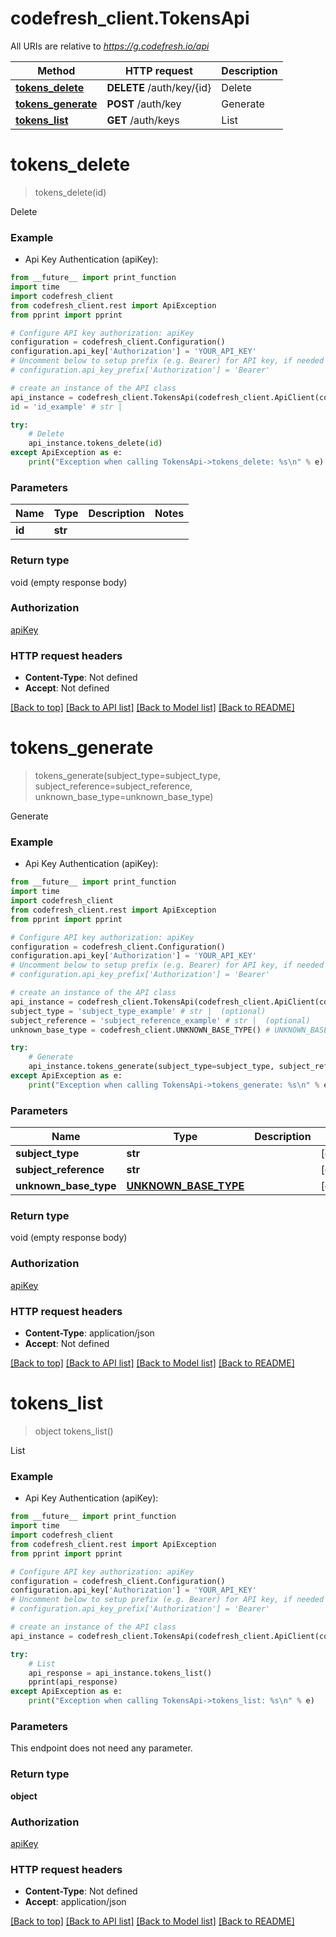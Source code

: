 # codefresh_client.TokensApi

All URIs are relative to *https://g.codefresh.io/api*

Method | HTTP request | Description
------------- | ------------- | -------------
[**tokens_delete**](TokensApi.md#tokens_delete) | **DELETE** /auth/key/{id} | Delete
[**tokens_generate**](TokensApi.md#tokens_generate) | **POST** /auth/key | Generate
[**tokens_list**](TokensApi.md#tokens_list) | **GET** /auth/keys | List


# **tokens_delete**
> tokens_delete(id)

Delete

### Example

* Api Key Authentication (apiKey): 
```python
from __future__ import print_function
import time
import codefresh_client
from codefresh_client.rest import ApiException
from pprint import pprint

# Configure API key authorization: apiKey
configuration = codefresh_client.Configuration()
configuration.api_key['Authorization'] = 'YOUR_API_KEY'
# Uncomment below to setup prefix (e.g. Bearer) for API key, if needed
# configuration.api_key_prefix['Authorization'] = 'Bearer'

# create an instance of the API class
api_instance = codefresh_client.TokensApi(codefresh_client.ApiClient(configuration))
id = 'id_example' # str | 

try:
    # Delete
    api_instance.tokens_delete(id)
except ApiException as e:
    print("Exception when calling TokensApi->tokens_delete: %s\n" % e)
```

### Parameters

Name | Type | Description  | Notes
------------- | ------------- | ------------- | -------------
 **id** | **str**|  | 

### Return type

void (empty response body)

### Authorization

[apiKey](../README.md#apiKey)

### HTTP request headers

 - **Content-Type**: Not defined
 - **Accept**: Not defined

[[Back to top]](#) [[Back to API list]](../README.md#documentation-for-api-endpoints) [[Back to Model list]](../README.md#documentation-for-models) [[Back to README]](../README.md)

# **tokens_generate**
> tokens_generate(subject_type=subject_type, subject_reference=subject_reference, unknown_base_type=unknown_base_type)

Generate

### Example

* Api Key Authentication (apiKey): 
```python
from __future__ import print_function
import time
import codefresh_client
from codefresh_client.rest import ApiException
from pprint import pprint

# Configure API key authorization: apiKey
configuration = codefresh_client.Configuration()
configuration.api_key['Authorization'] = 'YOUR_API_KEY'
# Uncomment below to setup prefix (e.g. Bearer) for API key, if needed
# configuration.api_key_prefix['Authorization'] = 'Bearer'

# create an instance of the API class
api_instance = codefresh_client.TokensApi(codefresh_client.ApiClient(configuration))
subject_type = 'subject_type_example' # str |  (optional)
subject_reference = 'subject_reference_example' # str |  (optional)
unknown_base_type = codefresh_client.UNKNOWN_BASE_TYPE() # UNKNOWN_BASE_TYPE |  (optional)

try:
    # Generate
    api_instance.tokens_generate(subject_type=subject_type, subject_reference=subject_reference, unknown_base_type=unknown_base_type)
except ApiException as e:
    print("Exception when calling TokensApi->tokens_generate: %s\n" % e)
```

### Parameters

Name | Type | Description  | Notes
------------- | ------------- | ------------- | -------------
 **subject_type** | **str**|  | [optional] 
 **subject_reference** | **str**|  | [optional] 
 **unknown_base_type** | [**UNKNOWN_BASE_TYPE**](UNKNOWN_BASE_TYPE.md)|  | [optional] 

### Return type

void (empty response body)

### Authorization

[apiKey](../README.md#apiKey)

### HTTP request headers

 - **Content-Type**: application/json
 - **Accept**: Not defined

[[Back to top]](#) [[Back to API list]](../README.md#documentation-for-api-endpoints) [[Back to Model list]](../README.md#documentation-for-models) [[Back to README]](../README.md)

# **tokens_list**
> object tokens_list()

List

### Example

* Api Key Authentication (apiKey): 
```python
from __future__ import print_function
import time
import codefresh_client
from codefresh_client.rest import ApiException
from pprint import pprint

# Configure API key authorization: apiKey
configuration = codefresh_client.Configuration()
configuration.api_key['Authorization'] = 'YOUR_API_KEY'
# Uncomment below to setup prefix (e.g. Bearer) for API key, if needed
# configuration.api_key_prefix['Authorization'] = 'Bearer'

# create an instance of the API class
api_instance = codefresh_client.TokensApi(codefresh_client.ApiClient(configuration))

try:
    # List
    api_response = api_instance.tokens_list()
    pprint(api_response)
except ApiException as e:
    print("Exception when calling TokensApi->tokens_list: %s\n" % e)
```

### Parameters
This endpoint does not need any parameter.

### Return type

**object**

### Authorization

[apiKey](../README.md#apiKey)

### HTTP request headers

 - **Content-Type**: Not defined
 - **Accept**: application/json

[[Back to top]](#) [[Back to API list]](../README.md#documentation-for-api-endpoints) [[Back to Model list]](../README.md#documentation-for-models) [[Back to README]](../README.md)

